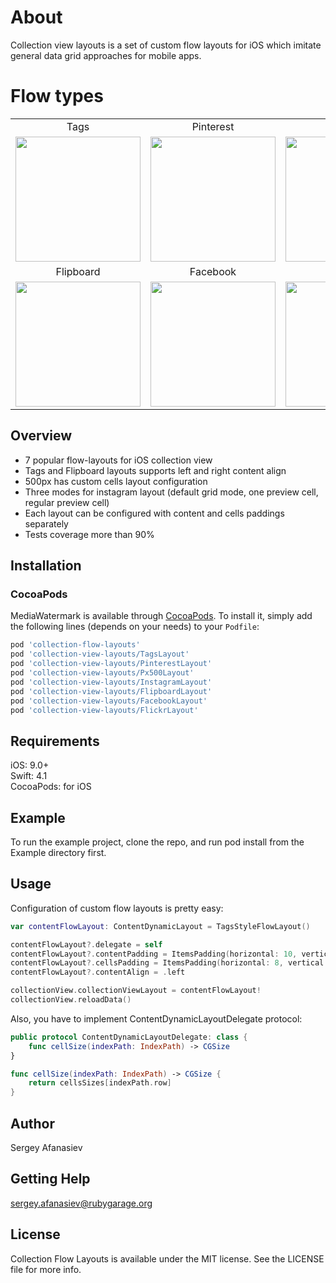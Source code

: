 # About

Collection view layouts is a set of custom flow layouts for iOS which imitate general data grid approaches for mobile apps.

# Flow types

<table>
  <tbody>
    <tr>
    	<td align="center">Tags</td>
    	<td align="center">Pinterest</td>
    	<td align="center">500px</td>
    	<td align="center">Instagram</td>
    </tr>
    <tr>
      <td><img src="https://image.ibb.co/dTsGZ7/01_tags.png" width="200"></td>
      <td><img src="https://image.ibb.co/ne0vu7/02_pinterest.png" width="200"></td>
      <td><img src="https://image.ibb.co/iAuc7S/03_px500.png" width="200"></td>
      <td><img src="https://image.ibb.co/dBNau7/04_instagram.png" width="200"></td>
    </tr>
    <tr>
    	<td align="center">Flipboard</td>
    	<td align="center">Facebook</td>
    	<td align="center">Flickr</td>
    </tr>
    <tr>
      <td><img src="https://image.ibb.co/fP4Ygn/05_flipboard.png" width="200"></td>
      <td><img src="https://image.ibb.co/ijVTE7/06_facebook.png" width="200"></td>
      <td><img src="https://image.ibb.co/mqTtgn/07_flickr.png" width="200"></td>
    </tr>
  </tbody>
</table>

## Overview
* 7 popular flow-layouts for iOS collection view
* Tags and Flipboard layouts supports left and right content align
* 500px has custom cells layout configuration
* Three modes for instagram layout (default grid mode, one preview cell, regular preview cell)
* Each layout can be configured with content and cells paddings separately
* Tests coverage more than 90%

## Installation

### CocoaPods
MediaWatermark is available through [CocoaPods](http://cocoapods.org). To install it, simply add the following lines (depends on your needs) to your `Podfile`:

```ruby
pod 'collection-flow-layouts'
pod 'collection-view-layouts/TagsLayout'
pod 'collection-view-layouts/PinterestLayout'
pod 'collection-view-layouts/Px500Layout'
pod 'collection-view-layouts/InstagramLayout'
pod 'collection-view-layouts/FlipboardLayout'
pod 'collection-view-layouts/FacebookLayout'
pod 'collection-view-layouts/FlickrLayout'
```

## Requirements

iOS: 9.0+  
Swift: 4.1  
CocoaPods: for iOS  

## Example
To run the example project, clone the repo, and run pod install from the Example directory first.

## Usage

Configuration of custom flow layouts is pretty easy:

```swift
var contentFlowLayout: ContentDynamicLayout = TagsStyleFlowLayout()

contentFlowLayout?.delegate = self
contentFlowLayout?.contentPadding = ItemsPadding(horizontal: 10, vertical: 10)
contentFlowLayout?.cellsPadding = ItemsPadding(horizontal: 8, vertical: 8)
contentFlowLayout?.contentAlign = .left

collectionView.collectionViewLayout = contentFlowLayout!
collectionView.reloadData()
```

Also, you have to implement ContentDynamicLayoutDelegate protocol:

```swift
public protocol ContentDynamicLayoutDelegate: class {
    func cellSize(indexPath: IndexPath) -> CGSize
}

func cellSize(indexPath: IndexPath) -> CGSize {
    return cellsSizes[indexPath.row]
}
```


## Author

Sergey Afanasiev

## Getting Help

sergey.afanasiev@rubygarage.org

## License

Collection Flow Layouts is available under the MIT license. See the LICENSE file for more info.